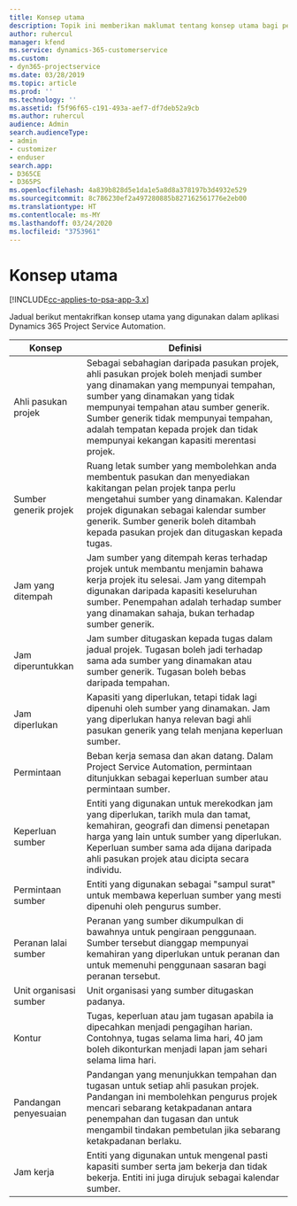 ```yaml
---
title: Konsep utama
description: Topik ini memberikan maklumat tentang konsep utama bagi pengurusan sumber dalam Project Service Automation.
author: ruhercul
manager: kfend
ms.service: dynamics-365-customerservice
ms.custom:
- dyn365-projectservice
ms.date: 03/28/2019
ms.topic: article
ms.prod: ''
ms.technology: ''
ms.assetid: f5f96f65-c191-493a-aef7-df7deb52a9cb
ms.author: ruhercul
audience: Admin
search.audienceType:
- admin
- customizer
- enduser
search.app:
- D365CE
- D365PS
ms.openlocfilehash: 4a839b828d5e1da1e5a8d8a378197b3d4932e529
ms.sourcegitcommit: 8c786230ef2a497280885b827162561776e2eb00
ms.translationtype: HT
ms.contentlocale: ms-MY
ms.lasthandoff: 03/24/2020
ms.locfileid: "3753961"
---
```

# <a name="key-concepts"></a>Konsep utama

[!INCLUDE[cc-applies-to-psa-app-3.x](../includes/cc-applies-to-psa-app-3x.md)]

Jadual berikut mentakrifkan konsep utama yang digunakan dalam aplikasi Dynamics 365 Project Service Automation.

| Konsep                    | Definisi |
|----------------------------|------------|
| Ahli pasukan projek        | Sebagai sebahagian daripada pasukan projek, ahli pasukan projek boleh menjadi sumber yang dinamakan yang mempunyai tempahan, sumber yang dinamakan yang tidak mempunyai tempahan atau sumber generik. Sumber generik tidak mempunyai tempahan, adalah tempatan kepada projek dan tidak mempunyai kekangan kapasiti merentasi projek. |
| Sumber generik projek   | Ruang letak sumber yang membolehkan anda membentuk pasukan dan menyediakan kakitangan pelan projek tanpa perlu mengetahui sumber yang dinamakan. Kalendar projek digunakan sebagai kalendar sumber generik. Sumber generik boleh ditambah kepada pasukan projek dan ditugaskan kepada tugas. |
| Jam yang ditempah               | Jam sumber yang ditempah keras terhadap projek untuk membantu menjamin bahawa kerja projek itu selesai. Jam yang ditempah digunakan daripada kapasiti keseluruhan sumber. Penempahan adalah terhadap sumber yang dinamakan sahaja, bukan terhadap sumber generik. |
| Jam diperuntukkan             | Jam sumber ditugaskan kepada tugas dalam jadual projek. Tugasan boleh jadi terhadap sama ada sumber yang dinamakan atau sumber generik. Tugasan boleh bebas daripada tempahan. |
| Jam diperlukan             | Kapasiti yang diperlukan, tetapi tidak lagi dipenuhi oleh sumber yang dinamakan. Jam yang diperlukan hanya relevan bagi ahli pasukan generik yang telah menjana keperluan sumber. |
| Permintaan                     | Beban kerja semasa dan akan datang. Dalam Project Service Automation, permintaan ditunjukkan sebagai keperluan sumber atau permintaan sumber. |
| Keperluan sumber       | Entiti yang digunakan untuk merekodkan jam yang diperlukan, tarikh mula dan tamat, kemahiran, geografi dan dimensi penetapan harga yang lain untuk sumber yang diperlukan. Keperluan sumber sama ada dijana daripada ahli pasukan projek atau dicipta secara individu. |
| Permintaan sumber           | Entiti yang digunakan sebagai "sampul surat" untuk membawa keperluan sumber yang mesti dipenuhi oleh pengurus sumber. |
| Peranan lalai sumber      | Peranan yang sumber dikumpulkan di bawahnya untuk pengiraan penggunaan. Sumber tersebut dianggap mempunyai kemahiran yang diperlukan untuk peranan dan untuk memenuhi penggunaan sasaran bagi peranan tersebut. |
| Unit organisasi sumber | Unit organisasi yang sumber ditugaskan padanya. |
| Kontur                    | Tugas, keperluan atau jam tugasan apabila ia dipecahkan menjadi pengagihan harian. Contohnya, tugas selama lima hari, 40 jam boleh dikonturkan menjadi lapan jam sehari selama lima hari. |
| Pandangan penyesuaian        | Pandangan yang menunjukkan tempahan dan tugasan untuk setiap ahli pasukan projek. Pandangan ini membolehkan pengurus projek mencari sebarang ketakpadanan antara penempahan dan tugasan dan untuk mengambil tindakan pembetulan jika sebarang ketakpadanan berlaku. |
| Jam kerja                 | Entiti yang digunakan untuk mengenal pasti kapasiti sumber serta jam bekerja dan tidak bekerja. Entiti ini juga dirujuk sebagai kalendar sumber. |
